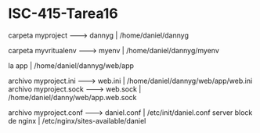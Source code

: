 # ISC-415-Tarea16

carpeta myproject ---> dannyg | /home/daniel/dannyg

carpeta myvritualenv ---> myenv | /home/daniel/dannyg/myenv

la app | /home/daniel/dannyg/web/app

archivo myproject.ini ---> web.ini | /home/daniel/dannyg/web/app/web.ini
archivo myproject.sock ---> web.sock | /home/daniel/danny/web/app.web.sock

archivo myproject.conf ---> daniel.conf | /etc/init/daniel.conf
server block de nginx | /etc/nginx/sites-available/daniel
